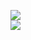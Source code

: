 [![](https://img.shields.io/badge/Made%20With-Github%20Spray-lightgrey.svg?style=for-the-badge&logo=github)](https://github.com/Annihil/github-spray#1041)  
[![](https://i.imgur.com/2DrTn0Z.gif)](https://github.com/Annihil/github-spray)